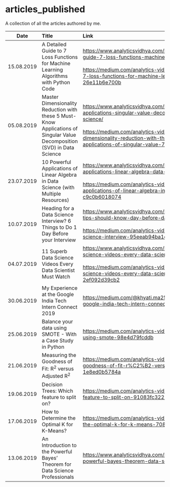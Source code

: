 # articles_published
A collection of all the articles authored by me.

| Date          | Title         | Link  |
| ------------- |:--------------|:-----|
| 15.08.2019    | A Detailed Guide to 7 Loss Functions for Machine Learning Algorithms with Python Code | https://www.analyticsvidhya.com/blog/2019/08/detailed-guide-7-loss-functions-machine-learning-python-code/ </br></br> https://medium.com/analytics-vidhya/a-detailed-guide-to-7-loss-functions-for-machine-learning-algorithms-26e11b6e700b |
| 05.08.2019    | Master Dimensionality Reduction with these 5 Must-Know Applications of Singular Value Decomposition (SVD) in Data Science | https://www.analyticsvidhya.com/blog/2019/08/5-applications-singular-value-decomposition-svd-data-science/ </br></br> https://medium.com/analytics-vidhya/master-dimensionality-reduction-with-these-5-must-know-applications-of-singular-value-777299940b89 |
| 23.07.2019    | 10 Powerful Applications of Linear Algebra in Data Science (with Multiple Resources) | https://www.analyticsvidhya.com/blog/2019/07/10-applications-linear-algebra-data-science/ </br></br> https://medium.com/analytics-vidhya/10-powerful-applications-of-linear-algebra-in-data-science-c9c0b6018074 |
| 10.07.2019    | Heading for a Data Science Interview? 6 Things to Do 1 Day Before your Interview | https://www.analyticsvidhya.com/blog/2019/07/6-essential-tips-should-know-day-before-data-science-interview/ </br></br> https://medium.com/analytics-vidhya/heading-for-a-data-science-interview-95eeab94ba1d |
| 04.07.2019    | 11 Superb Data Science Videos Every Data Scientist Must Watch | https://www.analyticsvidhya.com/blog/2019/07/11-data-science-videos-every-data-scientist-must-watch/ </br></br> https://medium.com/analytics-vidhya/11-superb-data-science-videos-every-data-scientist-must-watch-2ef092d39cb2 |
| 30.06.2019    | My Experience at the Google India Tech Intern Connect 2019 | https://medium.com/@khyati.ma25/my-experience-at-the-google-india-tech-intern-connect-2019-49b88c0db190 |
| 25.06.2019    | Balance your data using SMOTE - With a Case Study in Python | https://medium.com/analytics-vidhya/balance-your-data-using-smote-98e4d79fcddb |
| 21.06.2019    | Measuring the Goodness of Fit: R<sup>2</sup> versus Adjusted R<sup>2</sup> | https://medium.com/analytics-vidhya/measuring-the-goodness-of-fit-r%C2%B2-versus-adjusted-r%C2%B2-1e8ed0b5784a |
| 19.06.2019    | Decision Trees: Which feature to split on? | https://medium.com/analytics-vidhya/decision-trees-which-feature-to-split-on-91083fc32279 |
| 17.06.2019    | How to Determine the Optimal K for K-Means? | https://medium.com/analytics-vidhya/how-to-determine-the-optimal-k-for-k-means-708505d204eb|
| 13.06.2019    | An Introduction to the Powerful Bayes’ Theorem for Data Science Professionals|  https://www.analyticsvidhya.com/blog/2019/06/introduction-powerful-bayes-theorem-data-science/ |
